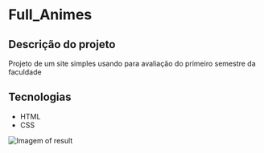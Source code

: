 # Full_Animes

## Descrição do projeto

Projeto de um site simples usando para avaliação do primeiro semestre da faculdade

## Tecnologias

- HTML
- CSS

![Imagem of result](https://pbs.twimg.com/media/DjdxER9W4AAHEKR.jpg)
